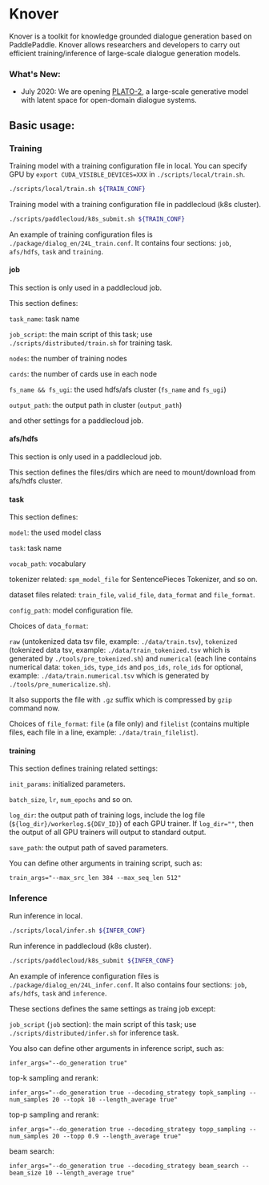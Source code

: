 # Knover
Knover is a toolkit for knowledge grounded dialogue generation based on PaddlePaddle. Knover allows researchers and developers to carry out efficient training/inference of large-scale dialogue generation models. 

### What's New:

- July 2020: We are opening [PLATO-2](plato-2/README.md), a large-scale generative model with latent space for open-domain dialogue systems.


## Basic usage:

### Training
Training model with a training configuration file in local. You can specify GPU by `export CUDA_VISIBLE_DEVICES=XXX` in `./scripts/local/train.sh`.

``` bash
./scripts/local/train.sh ${TRAIN_CONF}
```

Training model with a training configuration file in paddlecloud (k8s cluster).

``` bash
./scripts/paddlecloud/k8s_submit.sh ${TRAIN_CONF}
```

An example of training configuration files is `./package/dialog_en/24L_train.conf`. It contains four sections: `job`, `afs/hdfs`, `task` and `training`.

#### job
This section is only used in a paddlecloud job.

This section defines:

`task_name`: task name

`job_script`: the main script of this task; use `./scripts/distributed/train.sh` for training task.

`nodes`: the number of training nodes

`cards`: the number of cards use in each node

`fs_name && fs_ugi`: the used hdfs/afs cluster (`fs_name` and `fs_ugi`)

`output_path`: the output path in cluster (`output_path`)

and other settings for a paddlecloud job.

#### afs/hdfs
This section is only used in a paddlecloud job.

This section defines the files/dirs which are need to mount/download from afs/hdfs cluster.

#### task
This section defines:

`model`: the used model class

`task`: task name

`vocab_path`: vocabulary

tokenizer related: `spm_model_file` for SentencePieces Tokenizer, and so on.

dataset files related: `train_file`, `valid_file`, `data_format` and `file_format`.

`config_path`: model configuration file.

Choices of `data_format`:

`raw` (untokenized data tsv file, example: `./data/train.tsv`), `tokenized` (tokenized data tsv, example: `./data/train_tokenized.tsv` which is generated by `./tools/pre_tokenized.sh`) and `numerical` (each line contains numerical data: `token_ids`, `type_ids` and `pos_ids`, `role_ids` for optional, example: `./data/train.numerical.tsv` which is generated by `./tools/pre_numericalize.sh`).

It also supports the file with `.gz` suffix which is compressed by `gzip` command now.

Choices of `file_format`: `file` (a file only) and `filelist` (contains multiple files, each file in a line, example: `./data/train_filelist`).

#### training
This section defines training related settings:

`init_params`: initialized parameters.

`batch_size`, `lr`, `num_epochs` and so on.

`log_dir`: the output path of training logs, include the log file (`${log_dir}/workerlog.${DEV_ID}`) of each GPU trainer. If `log_dir=""`, then the output of all GPU trainers will output to standard output.

`save_path`: the output path of saved parameters.

You can define other arguments in training script, such as:

```
train_args="--max_src_len 384 --max_seq_len 512"
```

### Inference
Run inference in local.

```bash
./scripts/local/infer.sh ${INFER_CONF}
```

Run inference in paddlecloud (k8s cluster).

```bash
./scripts/paddlecloud/k8s_submit ${INFER_CONF}
```

An example of inference configuration files is `./package/dialog_en/24L_infer.conf`. It also contains four sections: `job`, `afs/hdfs`, `task` and `inference`.

These sections defines the same settings as traing job except:

`job_script` (`job` section): the main script of this task; use `./scripts/distributed/infer.sh` for inference task.

You also can define other arguments in inference script, such as:

```
infer_args="--do_generation true"
```

top-k sampling and rerank:

```
infer_args="--do_generation true --decoding_strategy topk_sampling --num_samples 20 --topk 10 --length_average true"
```

top-p sampling and rerank:

```
infer_args="--do_generation true --decoding_strategy topp_sampling --num_samples 20 --topp 0.9 --length_average true"
```

beam search:

```
infer_args="--do_generation true --decoding_strategy beam_search --beam_size 10 --length_average true"
```
